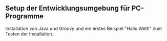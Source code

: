 
##  Setup der Entwicklungsumgebung für PC-Programme

Installation von Java und Groovy und ein erstes Beispiel "Hallo Welt!" zum Testen der Installation.

